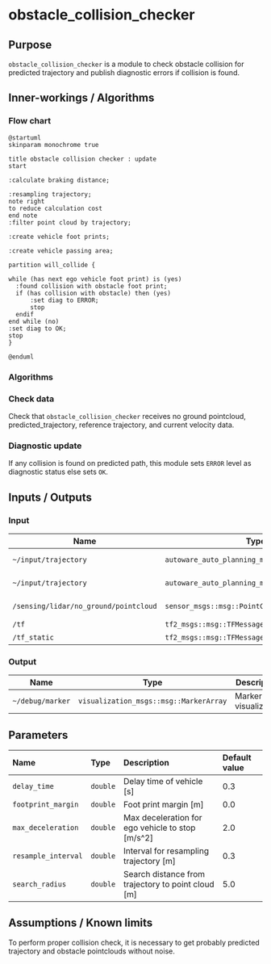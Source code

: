 # obstacle_collision_checker

## Purpose

`obstacle_collision_checker` is a module to check obstacle collision for predicted trajectory and publish diagnostic errors if collision is found.

## Inner-workings / Algorithms

### Flow chart

```plantuml
@startuml
skinparam monochrome true

title obstacle collision checker : update
start

:calculate braking distance;

:resampling trajectory;
note right
to reduce calculation cost
end note
:filter point cloud by trajectory;

:create vehicle foot prints;

:create vehicle passing area;

partition will_collide {

while (has next ego vehicle foot print) is (yes)
  :found collision with obstacle foot print;
  if (has collision with obstacle) then (yes)
      :set diag to ERROR;
      stop
  endif
end while (no)
:set diag to OK;
stop
}

@enduml
```

### Algorithms

### Check data

Check that `obstacle_collision_checker` receives no ground pointcloud, predicted_trajectory, reference trajectory, and current velocity data.

### Diagnostic update

If any collision is found on predicted path, this module sets `ERROR` level as diagnostic status else sets `OK`.

## Inputs / Outputs

### Input

| Name                                  | Type                                           | Description          |
| ------------------------------------- | ---------------------------------------------- | -------------------- |
| `~/input/trajectory`                  | `autoware_auto_planning_msgs::msg::Trajectory` | Reference trajectory |
| `~/input/trajectory`                  | `autoware_auto_planning_msgs::msg::Trajectory` | Predicted trajectory |
| `/sensing/lidar/no_ground/pointcloud` | `sensor_msgs::msg::PointCloud2`                | No ground pointcloud |
| `/tf`                                 | `tf2_msgs::msg::TFMessage`                     | TF                   |
| `/tf_static`                          | `tf2_msgs::msg::TFMessage`                     | TF static            |

### Output

| Name             | Type                                   | Description              |
| ---------------- | -------------------------------------- | ------------------------ |
| `~/debug/marker` | `visualization_msgs::msg::MarkerArray` | Marker for visualization |

## Parameters

| Name                | Type     | Description                                        | Default value |
| :------------------ | :------- | :------------------------------------------------- | :------------ |
| `delay_time`        | `double` | Delay time of vehicle [s]                          | 0.3           |
| `footprint_margin`  | `double` | Foot print margin [m]                              | 0.0           |
| `max_deceleration`  | `double` | Max deceleration for ego vehicle to stop [m/s^2]   | 2.0           |
| `resample_interval` | `double` | Interval for resampling trajectory [m]             | 0.3           |
| `search_radius`     | `double` | Search distance from trajectory to point cloud [m] | 5.0           |

## Assumptions / Known limits

To perform proper collision check, it is necessary to get probably predicted trajectory and obstacle pointclouds without noise.
